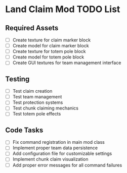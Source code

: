 # Land Claim Mod TODO List

## Required Assets
- [ ] Create texture for claim marker block
- [ ] Create model for claim marker block
- [ ] Create texture for totem pole block
- [ ] Create model for totem pole block
- [ ] Create GUI textures for team management interface

## Testing
- [ ] Test claim creation
- [ ] Test team management
- [ ] Test protection systems
- [ ] Test chunk claiming mechanics
- [ ] Test totem pole effects

## Code Tasks
- [ ] Fix command registration in main mod class
- [ ] Implement proper team data persistence
- [ ] Add configuration file for customizable settings
- [ ] Implement chunk claim visualization
- [ ] Add proper error messages for all command failures